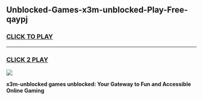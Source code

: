 
## Unblocked-Games-x3m-unblocked-Play-Free-qaypj
<h3>
<a href="https://premium76.site?title=x3m-unblocked&ref=23A">CLICK TO PLAY</a></h3>
<hr>

<h3>
<a href="https://premium76.site?title=x3m-unblocked&ref=23A">CLICK 2 PLAY</a>
  
</h3>

<a href="https://premium76.site?title=x3m-unblocked&ref=23A"><img src="https://clearcache.store/games.png"></a>


**x3m-unblocked games unblocked: Your Gateway to Fun and Accessible Online Gaming**
